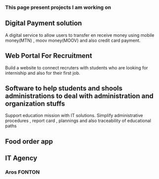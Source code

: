 
### This page present projects I am working on


## Digital Payment solution

A digital service to allow users to transfer en receive money using mobile money(MTN) , moov money(MOOV) and also credit card payment.

## Web Portal For Recruitment 

Build a website to connect recruters with students who are looking for interniship and also for their first job.

## Software to help students and shools administrations to deal with administration and organization stuffs

Support education mission with IT solutions. Simplify administrative procedures ,  report card , plannings and also traceability of educational paths 

## Food order app


## IT Agency



### Aros FONTON
